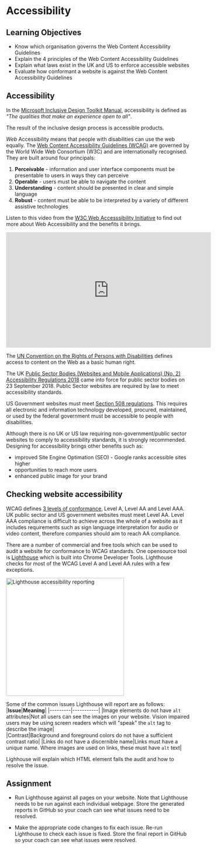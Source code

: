 # Accessibility

## Learning Objectives
* Know which organisation governs the Web Content Accessibility Guidelines
* Explain the 4 principles of the Web Content Accessibility Guidelines
* Explain what laws exist in the UK and US to enforce accessible websites
* Evaluate how conformant a website is against the Web Content Accessibility Guidelines

## Accessibility
In the [Microsoft Inclusive Design Toolkit Manual](https://download.microsoft.com/download/b/0/d/b0d4bf87-09ce-4417-8f28-d60703d672ed/inclusive_toolkit_manual_final.pdf), accessibility is defined as _"The qualities that make an experience open to all"_.

The result of the inclusive design process is accessible products.

_Web_ Accessibility means that people with disabilities can use the web equally. The [Web Content Accessibility Guidelines (WCAG)](https://www.w3.org/WAI/standards-guidelines/wcag/) are governed by the World Wide Web Consortium (W3C) and are internationally recognised. They are built around four principals:
  1. **Perceivable** - information and user interface components must be presentable to users in ways they can perceive
  2. **Operable** - users must be able to navigate the content
  3. **Understanding** - content should be presented in clear and simple language
  4. **Robust** - content must be able to be interpreted by a variety of different assistive technologies

Listen to this video from the [W3C Web Accesssibility Initiative](https://www.w3.org/WAI/videos/standards-and-benefits/) to find out more about Web Accessibility and the benefits it brings.

<iframe width="560" height="315" src="https://www.youtube.com/embed/20SHvU2PKsM" title="Introduction to Web Accessibility and W3C Standards" frameborder="0" allow="accelerometer; autoplay; clipboard-write; encrypted-media; gyroscope; picture-in-picture" allowfullscreen></iframe>

The [UN Convention on the Rights of Persons with Disabilities](https://www.un.org/development/desa/disabilities/convention-on-the-rights-of-persons-with-disabilities/convention-on-the-rights-of-persons-with-disabilities-2.html) defines access to content on the Web as a basic human right. 

The UK [Public Sector Bodies (Websites and Mobile Applications) (No. 2) Accessibility Regulations 2018](https://www.legislation.gov.uk/uksi/2018/952/made) came into force for public sector bodies on 23 September 2018. Public Sector websites are required by law to meet accessibility standards. 

US Government websites must meet [Section 508 regulations](https://www.section508.gov/manage/laws-and-policies). This requires all electronic and information technology developed, procured, maintained, or used by the federal government must be accessible to people with disabilities. 

Although there is no UK or US law requiring non-government/public sector websites to comply to accessibility standards, it is strongly recommended. Designing for accessibility brings other benefits such as: 
* improved Site Engine Optimation (SEO) - Google ranks accessible sites higher
* opportunities to reach more users 
* enhanced public image for your brand

## Checking website accessibility

WCAG defines [3 levels of conformance](https://www.w3.org/WAI/WCAG21/quickref/?currentsidebar=%23col_overview), Level A, Level AA and Level AAA. UK public sector and US government websites must meet Level AA. Level AAA compliance is difficult to achieve across the whole of a website as it includes requirements  such as sign language interpretation for audio or video content, therefore companies should aim to reach AA compliance.

There are a number of commercial and free tools which can be used to audit a website for conformance to WCAG standards. One opensource tool is [Lighthouse](https://github.com/GoogleChrome/lighthouse) which is built into Chrome Developer Tools. Lighthouse checks for most of the WCAG Level A and Level AA rules with a few exceptions.

<img width="322" alt="Lighthouse accessibility reporting" src="https://user-images.githubusercontent.com/1316724/106430584-eddaa000-6463-11eb-829e-5292749f16d2.PNG">


Some of the common issues Lighthouse will report are as follows:
|**Issue**|**Meaning**|
|---------|-----------|
|Image elements do not have `alt` attributes|Not all users can see the images on your website. Vision impaired users may be using screen readers which will "speak" the `alt` tag to describe the image|  
|Contrast|Background and foreground colors do not have a sufficient contrast ratio|
|Links do not have a discernible name|Links must have a unique name. Where images are used on links, these must have `alt` text|

Lighhouse will explain which HTML element fails the audit and how to resolve the issue.

## Assignment
* Run Lighthouse against all pages on your website. Note that Lighthouse needs to be run against each individual webpage. Store the generated reports in GitHub so your coach can see what issues need to be resolved.

* Make the appropriate code changes to fix each issue. Re-run Lighthouse to check each issue is fixed. Store the final report in GitHub so your coach can see what issues were resolved.




